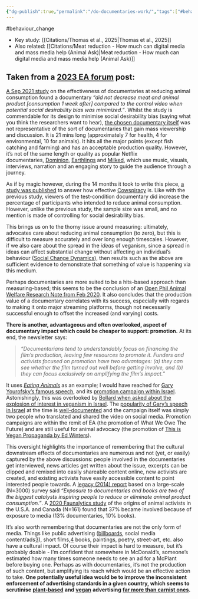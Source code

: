 ```yaml
---
{"dg-publish":true,"permalink":"/do-documentaries-work/","tags":["#behaviour_change"],"created":"2025-10-23T17:42:42.429+01:00","updated":"2025-10-23T18:06:08.634+01:00"}
---
```


#behaviour_change 

- Key study: [[Citations/Thomas et al., 2025\|Thomas et al., 2025]]
- Also related: [[Citations/Meat reduction - How much can digital media and mass media help (Animal Ask)\|Meat reduction - How much can digital media and mass media help (Animal Ask)]]
## Taken from a [2023 EA forum](https://forum.effectivealtruism.org/posts/Z2tFtS3azcxT2yyxf#Documentaries__and_Other_Media_) post:

[A Sep 2021 study](https://thehumaneleague.org/article/gfu-rcts) on the effectiveness of documentaries at reducing animal consumption found a documentary _“did not decrease meat and animal product [consumption 1 week after] compared to the control video when potential social desirability bias was minimized.”_. Whilst the study is commendable for its design to minimise social desirability bias (saying what you think the researchers want to hear), [the chosen documentary itself](https://osf.io/7j45f) was not representative of the sort of documentaries that gain mass viewership and discussion. It is 21 mins long (approximately 7 for health, 4 for environmental, 10 for animals). It hits all the major points (except fish catching and farming) and has an acceptable production quality. However, it’s not of the same length or quality as popular Netflix documentaries, [Dominion](http://watchdominion.com/), [Earthlings](https://watchdocumentaries.com/earthlings/) and [Milked](https://milked.film/watch), which use music, visuals, interviews, narration and an engaging story to guide the audience through a journey.

As if by magic however, during the 14 months it took to write this piece, [a study was published](https://faunalytics.org/how-effective-is-cowspiracy/) to answer how effective [Cowspiracy](https://www.cowspiracy.com/) is. Like with the previous study, viewers of the test-condition documentary did increase the percentage of participants who intended to reduce animal consumption. However, unlike the previous study, the sample size was small, and no mention is made of controlling for social desirability bias.

This brings us on to the thorny issue around measuring: ultimately, advocates care about reducing animal consumption (to zero), but this is difficult to measure accurately and over long enough timescales. However, if we also care about the spread in the _ideas_ of veganism, since a spread in ideas can affect substantial change without affecting an individual’s behaviour ([Social Change Dynamics](https://forum.effectivealtruism.org/posts/Gmztp2hWEctnAKg87#Social_Change_Dynamics)), then results such as the above are sufficient evidence to demonstrate that something of value is happening via this medium.

Perhaps documentaries are more suited to be a hits-based approach than measuring-based; this seems to be the conclusion of an [Open Phil Animal Welfare Research Note from Feb 2020](https://us14.campaign-archive.com/?u=66df320da8400b581cbc1b539&id=2e280c0c22). It also concludes that the production value of a documentary correlates with its success, especially with regards to making it onto major streaming platforms, though not necessarily successful enough to offset the increased (and varying) costs.

**There is another, advantageous and often overlooked, aspect of documentary impact which could be cheaper to support: promotion.** At its end, the newsletter says:

> _“Documentarians tend to understandably focus on financing the film’s production, leaving few resources to promote it. Funders and activists focused on promotion have two advantages: (a) they can see whether the film turned out well before getting involve, and (b) they can focus exclusively on amplifying the film’s impact.”_

It uses [_Eating Animals_](https://www.eatinganimalsmovie.com) as an example; I would have reached for [Gary Yourofsky’s famous speech](https://www.youtube.com/watch?v=U5hGQDLprA8), and its [promotion campaign within Israel](https://www.kinderworld.org/about-us/). Astonishingly, this was overlooked by [Bollard when asked about the explosion of interest in veganism in Israel](https://80000hours.org/podcast/episodes/lewis-bollard-big-wins-against-factory-farming/#animal-advocacy-in-emerging-countries-013444). The [popularity of Gary’s speech in Israel](http://www.gary-tv.com/garymain/media-coverage/media-coverage-in-israel/) at the time is [well-documented](https://www.tabletmag.com/sections/food/articles/life-after-brisket) and the campaign itself was simply two people who translated and shared the video on social media. Promotion campaigns are within the remit of EA (the promotion of What We Owe The Future) and are still useful for animal advocacy (the promotion of [This is Vegan Propaganda by Ed Winters](https://www.penguin.co.uk/books/444658/this-is-vegan-propaganda-by-winters-ed/9781785043765)).

This oversight highlights the importance of remembering that the cultural downstream effects of documentaries are numerous and not (yet, or easily) captured by the above discussions: people involved in the documentaries get interviewed, news articles get written about the issue, excerpts can be clipped and remixed into easily shareable content online, new activists are created, and existing activists have easily accessible content to point interested people towards. A [legacy (2014) report](https://osf.io/7q5uk/) based on a large-scale (N=3000) survey said _“Exposure to documentaries and books are two of the biggest catalysts inspiring people to reduce or eliminate animal product consumption.”_. A [2020 Faunalytics study](https://faunalytics.org/animal-advocacy-in-the-u-s-canada-advocate-origins/) of the origins of animal activists in the U.S.A. and Canada (N=161) found that 37% became involved because of exposure to media (13% documentaries, 10% books).

It’s also worth remembering that documentaries are not the only form of media. Things like public advertising ([billboards](https://www.scoop.co.nz/stories/PO2111/S00043/local-documentary-milked-unveils-billboards-awarding-nz-dairy-the-prize-for-1-polluter.htm), social media content/ads[3](https://forum.effectivealtruism.org/posts/Z2tFtS3azcxT2yyxf#fnrng7igz7thc)), short films,[4](https://forum.effectivealtruism.org/posts/Z2tFtS3azcxT2yyxf#fn3n8vezjhonu) books, paintings, poetry, street-art, etc. also have a cultural impact. Of course their impact is hard to measure, but it’s probably doable - I’m confident that somewhere in McDonald’s, someone’s estimated how many times someone needs to see an ad for a McPlant before buying one. Perhaps as with documentaries, it’s not the production of such content, but amplifying its reach which would be an effective action to take. **One potentially useful idea would be to improve the inconsistent enforcement of advertising standards in a given country, which seems to scrutinise** [**plant-based**](https://www.asa.org.uk/rulings/tesco-stores-ltd-g21-1128264-tesco-stores-ltd.html) **and** [**vegan**](https://www.asa.org.uk/rulings/vegan-friendly-uk-g22-1148327-vegan-friendly-uk.html) **advertising** [**far more than carnist ones**](https://youtu.be/iusGoaolNwg)**.**
